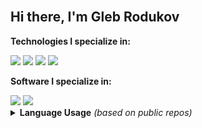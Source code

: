 <br>
<h2>Hi there, I'm Gleb Rodukov</h2>

<b>Technologies I specialize in:</b>
  <div>
    <a href="/"><img src="https://img.shields.io/badge/%E2%88%80%20mathematical%20analysis-%2300599C.svg?style=for-the-badge"></a>
    <a href="/"><img src="https://img.shields.io/badge/c++-%2300599C.svg?style=for-the-badge&logo=c%2B%2B&logoColor=white"></a>
    <a href="/"><img src="https://img.shields.io/badge/mysql-4479A1.svg?style=for-the-badge&logo=mysql&logoColor=white"></a>
    <a href="/"><img src="https://img.shields.io/badge/javascript-%23323330.svg?style=for-the-badge&logo=javascript&logoColor=%23F7DF1E"></a>
  </div>

<b>Software I specialize in:</b>
  <div>
    <a href="/"><img src="https://img.shields.io/badge/Visual%20Studio-5C2D91.svg?style=for-the-badge&logoColor=white"></a>
    <a href="/"><img src="https://img.shields.io/badge/blender-%23F5792A.svg?style=for-the-badge&logo=blender&logoColor=white"></a>

<details>
<summary><b>Language Usage</b> <i>(based on public repos)</i></summary>
  <br>
  <div style="display: flex; margin-left: 10px;">
  <a href="https://github.com/rodukov/"><img src="https://github-readme-stats.vercel.app/api/top-langs/?username=rodukov&layout=pie&theme=dark"></a>
  <!--a href="https://github.com/rodukov/"><img src="https://github-readme-stats.vercel.app/api?username=rodukov&theme=midnight-purple&show_icons=true&rank_icon=github&include_all_commits=true&show=reviews,discussions_started,discussions_answered,prs_merged,prs_merged_percentage"></a-->
  </div>
</details>
